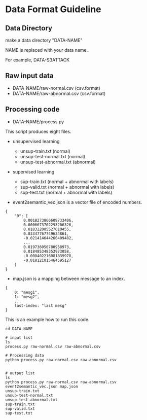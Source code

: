 # Data Format Guideline

## Data Directory

make a data directory "DATA-NAME"

NAME is replaced with your data name.

For example, DATA-S3ATTACK

## Raw input data

- DATA-NAME/raw-normal.csv (csv.format)
- DATA-NAME/raw-abnormal.csv (csv.format)

## Processing code

- DATA-NAME/process.py

This script produces eight files. 

- unsupervised learning
    - unsup-train.txt (normal)
    - unsup-test-normal.txt (normal)
    - unsup-test-abnormal.txt (abnormal)
- supervised learning
    - sup-train.txt (normal + abnormal with labels)
    - sup-valid.txt (normal + abnormal with labels)
    - sup-test.txt (normal + abnormal with labels)

- event2semantic\_vec.json is a vector file of encoded numbers.

```
{
    "0": [
        0.0018273866609733406,
        0.0006673702293206326,
        0.018322005527010455,
        0.03347767749634861,
        -0.021414644260409482,
        ...              
        0.019736050780958973,
        0.018485348353973058,
        -0.008402216081839978,
        -0.018121015464595127
    ]
}
```

- map.json is a mapping between message to an index.

```
{
	0: "mesg1",
	1: "mesg2",
	...
	last-index: "last mesg"
}
```

This is an example how to run this code.


```
cd DATA-NAME

# input list
ls
process.py raw-normal.csv raw-abnormal.csv

# Processing data
python process.py raw-normal.csv raw-abnormal.csv


# output list
ls
python process.py raw-normal.csv raw-abnormal.csv
event2semantic_vec.json map.json
unsup-train.txt 
unsup-test-normal.txt 
unsup-test-abnormal.txt 
sup-train.txt 
sup-valid.txt 
sup-test.txt 

```
